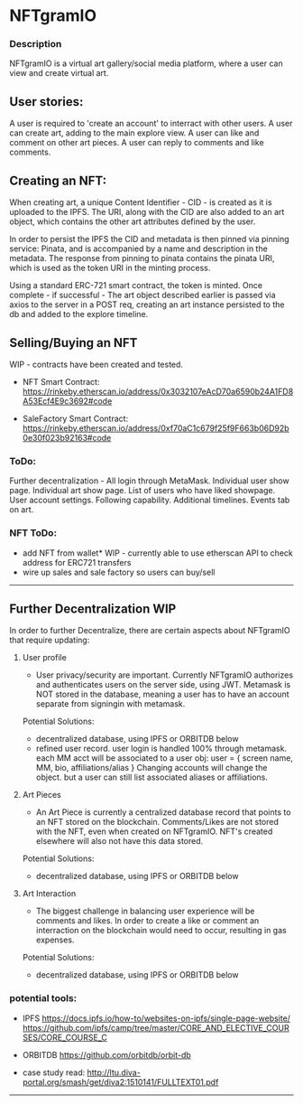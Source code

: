 # NFTgramIO

### Description

NFTgramIO is a virtual art gallery/social media platform, where a user can view and create virtual art.
## User stories:

A user is required to 'create an account' to interract with other users. 
A user can create art, adding to the main explore view.
A user can like and comment on other art pieces.
A user can reply to comments and like comments.

## Creating an NFT:

When creating art, a unique Content Identifier - CID - is created as it is uploaded to the IPFS. The URI, along with the CID are also added to an art object, which contains the other art attributes defined by the user. 

In order to persist the IPFS the CID and metadata is then pinned via pinning service: Pinata, and is accompanied by a name and description in the metadata. The response from pinning to pinata contains the pinata URI, which is used as the token URI in the minting process.

Using a standard ERC-721 smart contract, the token is minted. Once complete - if successful - The art object described earlier is passed via axios to the server in a POST req, creating an art instance persisted to the db and added to the explore timeline.

## Selling/Buying an NFT

WIP - contracts have been created and tested. 

* NFT Smart Contract: https://rinkeby.etherscan.io/address/0x3032107eAcD70a6590b24A1FD8A53Ecf4E9c3692#code

* SaleFactory Smart Contract: https://rinkeby.etherscan.io/address/0xf70aC1c679f25f9F663b06D92b0e30f023b92163#code

### ToDo:

Further decentralization - All login through MetaMask.
Individual user show page.
Individual art show page.
List of users who have liked showpage.
User account settings.
Following capability.
Additional timelines.
Events tab on art.

### NFT ToDo:

* add NFT from wallet* WIP - currently able to use etherscan API to check address for ERC721 transfers
* wire up sales and sale factory so users can buy/sell

-------------------------------------------------------
## Further Decentralization WIP

In order to further Decentralize, there are certain aspects about NFTgramIO that require updating:

1. User profile
    - User privacy/security are important. Currently NFTgramIO authorizes and authenticates users on the server side, using JWT. Metamask is NOT stored in the database, meaning a user has to have an account separate from signingin with metamask. 

    Potential Solutions:
    * decentralized database, using IPFS or ORBITDB below
    * refined user record. user login is handled 100% through metamask. each MM acct will be associated to a user obj:
        user = { screen name, MM, bio, affiliations/alias }
        Changing accounts will change the object. but a user can still list associated aliases or affiliations.

2. Art Pieces
    - An Art Piece is currently a centralized database record that points to an NFT stored on the blockchain. Comments/Likes are not stored with the NFT, even when created on NFTgramIO. NFT's created elsewhere will also not have this data stored.

    Potential Solutions:
    * decentralized database, using IPFS or ORBITDB below

3. Art Interaction
    - The biggest challenge in balancing user experience will be comments and likes. In order to create a like or comment an interraction on the blockchain would need to occur, resulting in gas expenses.

    Potential Solutions:
    * decentralized database, using IPFS or ORBITDB below

### potential tools: 

- IPFS
https://docs.ipfs.io/how-to/websites-on-ipfs/single-page-website/
https://github.com/ipfs/camp/tree/master/CORE_AND_ELECTIVE_COURSES/CORE_COURSE_C

- ORBITDB
https://github.com/orbitdb/orbit-db

- case study read:
http://ltu.diva-portal.org/smash/get/diva2:1510141/FULLTEXT01.pdf










------
<!-- #### Available Scripts

In the project directory, you can run:
#### `yarn start` 

Runs the app in the development mode.<br />
Open [http://localhost:3000](http://localhost:3000) to view it in the browser.

The page will reload if you make edits.<br />
You will also see any lint errors in the console.

#### `yarn build`

Builds the app for production to the `build` folder.<br />
It correctly bundles React in production mode and optimizes the build for the best performance.

The build is minified and the filenames include the hashes.<br />
Your app is ready to be deployed!

See the section about [deployment](https://facebook.github.io/create-react-app/docs/deployment) for more information.

#### `yarn eject`

**Note: this is a one-way operation. Once you `eject`, you can’t go back!**

If you aren’t satisfied with the build tool and configuration choices, you can `eject` at any time. This command will remove the single build dependency from your project.

Instead, it will copy all the configuration files and the transitive dependencies (Webpack, Babel, ESLint, etc) right into your project so you have full control over them. All of the commands except `eject` will still work, but they will point to the copied scripts so you can tweak them. At this point you’re on your own.

You don’t have to ever use `eject`. The curated feature set is suitable for small and middle deployments, and you shouldn’t feel obligated to use this feature. However we understand that this tool wouldn’t be useful if you couldn’t customize it when you are ready for it.

### Learn More

You can learn more in the [Create React App documentation](https://facebook.github.io/create-react-app/docs/getting-started).

To learn React, check out the [React documentation](https://reactjs.org/). -->




